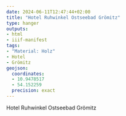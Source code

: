 ```yaml
---
date: 2024-06-11T12:47:44+02:00
title: "Hotel Ruhwinkel Ostseebad Grömitz"
type: hanger
outputs:
- html
- iiif-manifest
tags:
- "Material: Holz"
- Hotel
- Grömitz
geojson:
  coordinates:
  - 10.9478517
  - 54.152259
  precision: exact
---
```


Hotel Ruhwinkel
Ostseebad Grömitz

